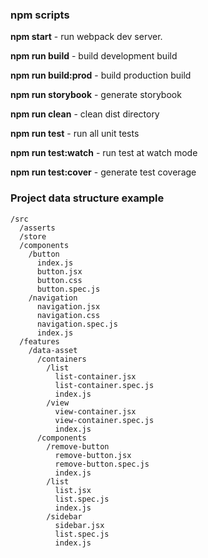 
### npm scripts

**npm start** - run webpack dev server.

**npm run build** - build development build

**npm run build:prod** - build production build

**npm run storybook** - generate storybook

**npm run clean** - clean dist directory

**npm run test** - run all unit tests

**npm run test:watch** - run test at watch mode

**npm run test:cover** - generate test coverage


### Project data structure example
```
/src
  /asserts
  /store
  /components
    /button
      index.js
      button.jsx
      button.css
      button.spec.js
    /navigation
      navigation.jsx
      navigation.css
      navigation.spec.js
      index.js
  /features
    /data-asset
      /containers
        /list
          list-container.jsx
          list-container.spec.js
          index.js
        /view
          view-container.jsx
          view-container.spec.js
          index.js
      /components
        /remove-button
          remove-button.jsx
          remove-button.spec.js
          index.js
        /list
          list.jsx
          list.spec.js
          index.js
        /sidebar
          sidebar.jsx
          list.spec.js
          index.js
```
